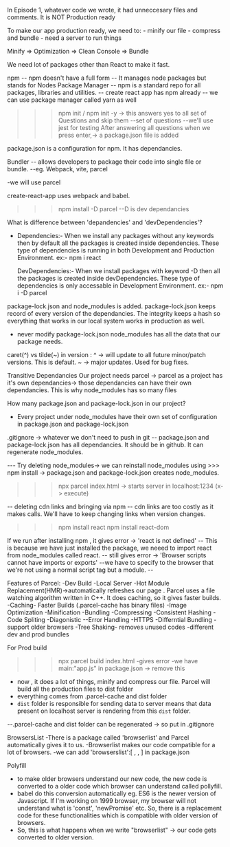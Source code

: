 In Episode 1, whatever code we wrote, it had unneccesary files and comments. It is NOT Production ready

To make our app production ready, we need to:
    - minify our file 
    - compress and bundle
    - need a server to run things 

Minify => Optimization => Clean Console => Bundle

We need lot of packages other than React to make it fast.

npm
-- npm doesn't have a full form
-- It manages node packages but stands for Nodes Package Manager
-- npm is a standard repo for all packages, libraries and utilities.
-- create react app has npm already
-- we can use package manager called yarn as well

>>> npm init / npm init -y -> this answers yes to all set of Questions and skip them
    --set of questions
    --we'll use jest for testing
After answering all questions when we press enter,-> a package.json file is added

package.json is a configuration for npm. It has dependancies.

Bundler
-- allows developers to package their code into single file or bundle. 
--eg. Webpack, vite, parcel

-we will use parcel 

create-react-app uses webpack and babel.

>>> npm install -D parcel 
--D is dev dependancies

What is difference between 'depandencies' and 'devDependencies'?
-  Dependencies:-
    When we install any packages without any keywords then by default all the packages is created inside dependencies.
    These type of dependencies is running in both Development and Production Environment.
    ex:- npm i react

   DevDependencies:-
     When we install packages with keyword -D then all the packages is created inside devDependencies.
     These type of dependencies is only accessable in Development Environment.
     ex:- npm i -D parcel

package-lock.json and node_modules is added. 
package-lock.json keeps record of every version of the dependancies. 
The integrity keeps a hash so everything that works in our local system works in production as well.
* never modify package-lock.json
node_modules has all the data that our package needs. 

caret(^) vs tilde(~) in version :
^ -> will update to all future minor/patch versions. This is default.
~ -> major updates. Used for bug fixes. 

Transitive Dependancies
Our project needs parcel -> parcel as a project has it's own dependancies-> those dependancies can have their own dependancies.
This is why node_modules has so many files 

How many package.json and package-lock.json in our project?
- Every project under node_modules have their own set of configuration in package.json and package-lock.json

.gitignore -> whatever we don't need to push in git
-- package.json and package-lock.json has all dependancies. It should be in github. It can regenerate node_modules.

--- Try deleting node_modules-> we can reinstall node_modules using >>> npm install -> package.json and package-lock.json creates node_modules.

>>> npx parcel index.html  -> starts server in localhost:1234 (x-> execute)

-- deleting cdn links and bringing via npm 
-- cdn links are too costly as it makes calls. We'll have to keep changing links when version changes.
>>> npm install react
>>>npm install react-dom

If we run after installing npm , it gives error -> 'react is not defined'
-- This is because we have just installed the package, we neeed to import react from node_modules called react.
-- still gives error -> 'Browser scripts cannot have imports or exports'
--we have to specify to the browser that we're not using a normal script tag but a module.
--<script type="module" src="app.js"></script>

Features of Parcel:
-Dev Build
-Local Server
-Hot Module Replacement(HMR)->automatically refreshes our page . Parcel uses a file watching algorithm written in C++. It does caching, so it gives faster builds. 
 -Caching- Faster Builds (.parcel-cache has binary files)
 -Image Optimization
 -Minification
 -Bundling
 -Compressing
 -Consistent Hashing
 -Code Spliting
 -Diagonistic
 --Error Handling
 -HTTPS
 -Differntial Bundling - support older browsers
 -Tree Shaking- removes unused codes
 -different dev and prod bundles

For Prod build 
 >>> npx parcel build index.html
 -gives error
 -we have main:"app.js" in package.json -> remove this
 - now , it does a lot of things, minify and compress our file. Parcel will build all the production files to dist folder
 - everything comes from .parcel-cache and dist folder
 - `dist` folder is responsible for sending data to server means that data present on localhost server
     is rendering from this `dist` folder.

--.parcel-cache and dist folder can be regenerated -> so put in .gitignore



BrowsersList 
-There is a package called 'browserlist' and Parcel automatically gives it to us.
-Browserlist makes our code compatible for a lot of browsers.
-we can add 'browserslist':[ , , ] in package.json

Polyfill
- to make older browsers understand our new code, the new code is converted to a older code which browser can understand called pollyfill.
- babel do this conversion automatically
eg. ES6 is the newer version of Javascript. 
    If I'm working on 1999 browser, my browser will not understand what is 'const', 'newPromise' etc. 
    So, there is a replacement code for these functionalities which is compatible with older version of browsers. 
- So, this is what happens when we write "browserlist" -> our code gets converted to older version.






